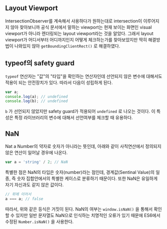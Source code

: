 ## Layout Viewport

IntersectionObserver를 계속해서 사용하다가 원하는대로 intersection이 이루어지지 않아 찾아보니까 공식 문서에서 말하는  viewport는 현재 보이는 화면인 visual viewport가 아니라 렌더링되는 layout viewport라는 것을 알았다. 그래서 layout viewport가 어디서부터 어디까지인지 어떻게 체크하는가를 찾아보았지만 딱히 해결방법이 나와있지 않아 `getBoundingClientRect()` 로 해결하였다.

## typeof의 safety guard

`typeof` 연산자는 "값"의 "타입"을 확인하는 연산자인데 선언되지 않은 변수에 대해서도 적용이 되는 안전장치가 있다. 따라서 다음이 성립하게 된다.

```javascript
var a;
console.log(a); // undefined
console.log(b); // undefined
```

`b` 가 선언되지 않았지만 safety guard가 적용되어 `undefined` 로 나오는 것이다. 이 특성은 특정 라이브러리의 변수에 대해서 선언여부를 체크할 때 유용하다.

## NaN

Nat a Number의 약자로 숫자가 아니라는 뜻인데, 아래와 같이 사칙연산에서 정의되지 않은 연산이 일어날 경우에 나온다.

```javascript
var a = 'string' / 2; // NaN
```

특별한 점은 NaN의 타입은 숫자(number)라는 점인데, 경계값(Sentinal Value)의 일종, 즉 숫자 집합안에서의 특별한 케이스로 분류하기 때문이다. 또한 NaN은 유일하게 자기 자신과도 같지 않은 값이다.

```javascript
// 위에 이어서
a === a; // false
```

따라서, 위와 같은 등식은 거짓이 된다. NaN의 여부는 `window.isNaN()` 을 통해서 확인할 수 있지만 일반 문자열도 NaN으로 인식하는 치명적인 오류가 있기 때문에 ES6에서 수정된 `Number.isNaN()` 을 사용한다.